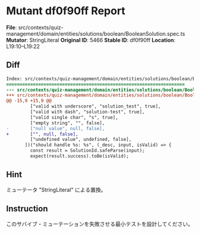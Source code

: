 # Mutant df0f90ff Report

**File**: src/contexts/quiz-management/domain/entities/solutions/boolean/BooleanSolution.spec.ts
**Mutator**: StringLiteral
**Original ID**: 5466
**Stable ID**: df0f90ff
**Location**: L19:10–L19:22

## Diff

```diff
Index: src/contexts/quiz-management/domain/entities/solutions/boolean/BooleanSolution.spec.ts
===================================================================
--- src/contexts/quiz-management/domain/entities/solutions/boolean/BooleanSolution.spec.ts	original
+++ src/contexts/quiz-management/domain/entities/solutions/boolean/BooleanSolution.spec.ts	mutated #5466
@@ -15,9 +15,9 @@
         ["valid with underscore", "solution_test", true],
         ["valid with dash", "solution-test", true],
         ["valid single char", "s", true],
         ["empty string", "", false],
-        ["null value", null, false],
+        ["", null, false],
         ["undefined value", undefined, false],
       ])("should handle %s: %s", (_desc, input, isValid) => {
         const result = SolutionId.safeParse(input);
         expect(result.success).toBe(isValid);
```

## Hint

ミューテータ "StringLiteral" による置換。

## Instruction

このサバイブ・ミューテーションを失敗させる最小テストを設計してください。
